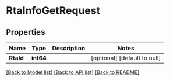 # RtaInfoGetRequest

## Properties
Name | Type | Description | Notes
------------ | ------------- | ------------- | -------------
**RtaId** | **int64** |  | [optional] [default to null]

[[Back to Model list]](../README.md#documentation-for-models) [[Back to API list]](../README.md#documentation-for-api-endpoints) [[Back to README]](../README.md)



